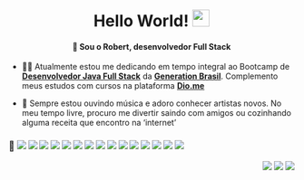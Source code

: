<h1 align="center"> Hello World! <img src="https://img.icons8.com/color/00000/geography--v3.png" width="30px"></h1>
<h4 align="center">🤝 Sou o Robert, desenvolvedor Full Stack</h4>

- 👨‍💻 Atualmente estou me dedicando em tempo integral ao Bootcamp de  **[Desenvolvedor Java Full Stack](https://github.com/robertwtm/generation-brasil)** da **[Generation Brasil](https://www.linkedin.com/school/generationbrasil/)**. Complemento meus estudos com cursos na plataforma **[Dio.me](https://github.com/robertwtm/digital-innovation-one)**

- 🙋 Sempre estou ouvindo música e adoro conhecer artistas novos. No meu tempo livre, procuro me divertir saindo com amigos ou cozinhando alguma receita que encontro na ‘internet’

### 💼 ![](https://img.shields.io/badge/:-Java-informational?style=flat&logo=java&logoColor=white) ![](https://img.shields.io/badge/:-MySQL-informational?style=flat&logo=mysql&logoColor=white) ![](https://img.shields.io/badge/:-Postman-informational?style=flat&logo=postman&logoColor=white) ![](https://img.shields.io/badge/:-JUnit-informational?style=flat&logo=junit5&logoColor=white) ![](https://img.shields.io/badge/:-SpringBoot-informational?style=flat&logo=Spring&logoColor=white) ![](https://img.shields.io/badge/:-Heroku-informational?style=flat&logo=heroku&logoColor=white) ![](https://img.shields.io/badge/:-HTML-informational?style=flat&logo=HTML5&logoColor=white) ![](https://img.shields.io/badge/:-CSS-informational?style=flat&logo=CSS3&logoColor=white) ![](https://img.shields.io/badge/:-Bootstrap-informational?style=flat&logo=Bootstrap&logoColor=white) ![](https://img.shields.io/badge/:-Angular-informational?style=flat&logo=Angular&logoColor=white) ![](https://img.shields.io/badge/:-JavaScript-informational?style=flat&logo=Javascript&logoColor=white) ![](https://img.shields.io/badge/:-TypeScript-informational?style=flat&logo=Typescript&logoColor=white) ![](https://img.shields.io/badge/:-VScode-informational?style=flat&logo=VisualStudioCode&logoColor=white) ![](https://img.shields.io/badge/:-Eclipse-informational?style=flat&logo=eclipse&logoColor=white) ![](https://img.shields.io/badge/:-Git-informational?style=flat&logo=git&logoColor=white) 


<p align="right">
<a href = "mailto:robertwtavares@gmail.com"><img src="https://img.icons8.com/ios-filled/30/1E90FF/apple-mail.png"/></a>
<a href = "https://www.linkedin.com/in/robertwtm/"><img src="https://img.icons8.com/ios-filled/30/1E90FF/linkedin.png"/></a>
<a href = "https://www.instagram.com/robertwtm/"><img src="https://img.icons8.com/external-kiranshastry-solid-kiranshastry/30/1E90FF/external-camera-photography-kiranshastry-solid-kiranshastry.png"/></a>
